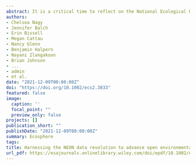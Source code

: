 ```yaml
---
abstract: It is a critical time to reflect on the National Ecological Observatory Network (NEON) science to date as well as envision what research can be done right now with NEON (and other) data and what training is needed to enable a diverse user community. NEON became fully operational in May 2019 and has pivoted from planning and construction to operation and maintenance. In this overview, the history of and foundational thinking around NEON are discussed. A framework of open science is described with a discussion of how NEON can be situated as part of a larger data constellation—across existing networks and different suites of ecological measurements and sensors. Next, a synthesis of early NEON science, based on >100 existing publications, funded proposal efforts, and emergent science at the very first NEON Science Summit (hosted by Earth Lab at the University of Colorado Boulder in October 2019) is provided.
authors:
- Chelsea Nagy
- Jennifer Balch
- Erin Bissell
- Megan Cattau
- Nancy Glenn
- Benjamin Halpern
- Nayani Ilangakoon
- Brian Johnson
- ... 
- admin
- et al.
date: "2021-12-09T00:00:00Z"
doi: "https://doi.org/10.1002/ecs2.3833"
featured: false
image:
  caption: ''
  focal_point: ""
  preview_only: false
projects: []
publication_short: ""
publishDate: "2021-12-09T00:00:00Z"
summary: Ecosphere
tags:
title: Harnessing the NEON data revolution to advance open environmental science with a diverse and data-capable community
url_pdf: https://esajournals.onlinelibrary.wiley.com/doi/epdf/10.1002/ecs2.3833
---
```

